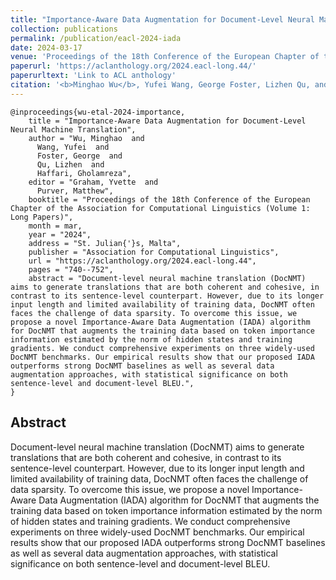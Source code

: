 ```yaml
---
title: "Importance-Aware Data Augmentation for Document-Level Neural Machine Translation"
collection: publications
permalink: /publication/eacl-2024-iada
date: 2024-03-17
venue: 'Proceedings of the 18th Conference of the European Chapter of the Association for Computational Linguistics (Volume 1: Long Papers)'
paperurl: 'https://aclanthology.org/2024.eacl-long.44/'
paperurltext: 'Link to ACL anthology'
citation: '<b>Minghao Wu</b>, Yufei Wang, George Foster, Lizhen Qu, and Gholamreza Haffari. <a href="https://aclanthology.org/2024.eacl-long.44"><u>Importance-Aware Data Augmentation for Document-Level Neural Machine Translation</u></a>. <b>EACL 2024</b>'
---
```


```
@inproceedings{wu-etal-2024-importance,
    title = "Importance-Aware Data Augmentation for Document-Level Neural Machine Translation",
    author = "Wu, Minghao  and
      Wang, Yufei  and
      Foster, George  and
      Qu, Lizhen  and
      Haffari, Gholamreza",
    editor = "Graham, Yvette  and
      Purver, Matthew",
    booktitle = "Proceedings of the 18th Conference of the European Chapter of the Association for Computational Linguistics (Volume 1: Long Papers)",
    month = mar,
    year = "2024",
    address = "St. Julian{'}s, Malta",
    publisher = "Association for Computational Linguistics",
    url = "https://aclanthology.org/2024.eacl-long.44",
    pages = "740--752",
    abstract = "Document-level neural machine translation (DocNMT) aims to generate translations that are both coherent and cohesive, in contrast to its sentence-level counterpart. However, due to its longer input length and limited availability of training data, DocNMT often faces the challenge of data sparsity. To overcome this issue, we propose a novel Importance-Aware Data Augmentation (IADA) algorithm for DocNMT that augments the training data based on token importance information estimated by the norm of hidden states and training gradients. We conduct comprehensive experiments on three widely-used DocNMT benchmarks. Our empirical results show that our proposed IADA outperforms strong DocNMT baselines as well as several data augmentation approaches, with statistical significance on both sentence-level and document-level BLEU.",
}
```

## Abstract
Document-level neural machine translation (DocNMT) aims to generate translations that are both coherent and cohesive, in contrast to its sentence-level counterpart. However, due to its longer input length and limited availability of training data, DocNMT often faces the challenge of data sparsity. To overcome this issue, we propose a novel Importance-Aware Data Augmentation (IADA) algorithm for DocNMT that augments the training data based on token importance information estimated by the norm of hidden states and training gradients. We conduct comprehensive experiments on three widely-used DocNMT benchmarks. Our empirical results show that our proposed IADA outperforms strong DocNMT baselines as well as several data augmentation approaches, with statistical significance on both sentence-level and document-level BLEU.